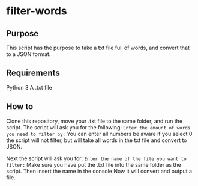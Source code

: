 # filter-words
 
## Purpose
This script has the purpose to take a txt file full of words, and convert that to a JSON format.

## Requirements
Python 3
A .txt file

## How to
Clone this repository, move your .txt file to the same folder, and run the script.
The script will ask you for the following:
`Enter the amount of words you need to filter by:`
You can enter all numbers be aware if you select 0 the script will not filter, but will take all words in the txt file and convert to JSON.

Next the script will ask you for:
`Enter the name of the file you want to filter:`
Make sure you have put the .txt file into the same folder as the script.
Then insert the name in the console
Now it will convert and output a file.